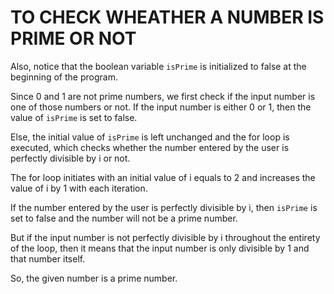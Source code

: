 TO CHECK WHEATHER A NUMBER IS PRIME OR NOT
==========================================


Also, notice that the boolean variable `isPrime` is initialized to false at the beginning of the program.

Since 0 and 1 are not prime numbers, we first check if the input number is one of those numbers or not. 
If the input number is either 0 or 1, then the value of `isPrime` is set to false.

Else, the initial value of `isPrime` is left unchanged and the for loop is executed, which checks whether the number entered by the user is perfectly divisible by i or not.

The for loop initiates with an initial value of i equals to 2 and increases the value of i by 1 with each iteration.

If the number entered by the user is perfectly divisible by i, then `isPrime` is set to false and the number will not be a prime number.

But if the input number is not perfectly divisible by i throughout the entirety of the loop, then it means that the input number is only divisible by 1 and that number itself.

So, the given number is a prime number.
